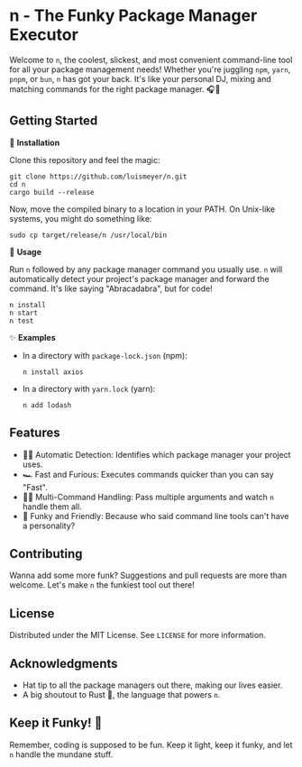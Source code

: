 # n - The Funky Package Manager Executor

Welcome to `n`, the coolest, slickest, and most convenient command-line tool for all your package management needs! Whether you're juggling `npm`, `yarn`, `pnpm`, or `bun`, `n` has got your back. It's like your personal DJ, mixing and matching commands for the right package manager. 🎧🚀

## Getting Started

🔧 **Installation**

Clone this repository and feel the magic:

```
git clone https://github.com/luismeyer/n.git
cd n
cargo build --release
```

Now, move the compiled binary to a location in your PATH. On Unix-like systems, you might do something like:

```
sudo cp target/release/n /usr/local/bin
```

🚀 **Usage**

Run `n` followed by any package manager command you usually use. `n` will automatically detect your project's package manager and forward the command. It's like saying "Abracadabra", but for code!

```
n install
n start
n test
```

✨ **Examples**

- In a directory with `package-lock.json` (npm):

  ```
  n install axios
  ```

- In a directory with `yarn.lock` (yarn):

  ```
  n add lodash
  ```

## Features

- 🕵️‍♂️ Automatic Detection: Identifies which package manager your project uses.
- 🏎️ Fast and Furious: Executes commands quicker than you can say "Fast".
- 🤹‍♂️ Multi-Command Handling: Pass multiple arguments and watch `n` handle them all.
- 💃 Funky and Friendly: Because who said command line tools can't have a personality?

## Contributing

Wanna add some more funk? Suggestions and pull requests are more than welcome. Let's make `n` the funkiest tool out there!

## License

Distributed under the MIT License. See `LICENSE` for more information.

## Acknowledgments

- Hat tip to all the package managers out there, making our lives easier.
- A big shoutout to Rust 🦀, the language that powers `n`.

## Keep it Funky! 🕺

Remember, coding is supposed to be fun. Keep it light, keep it funky, and let `n` handle the mundane stuff.
